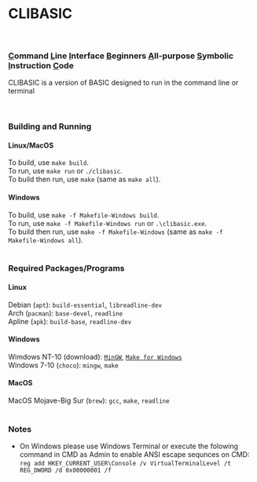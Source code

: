 # CLIBASIC <br>
<!----> <br>
### <ins>C</ins>ommand <ins>L</ins>ine <ins>I</ins>nterface <ins>B</ins>eginners <ins>A</ins>ll-purpose <ins>S</ins>ymbolic <ins>I</ins>nstruction <ins>C</ins>ode <br>
CLIBASIC is a version of BASIC designed to run in the command line or terminal
<!----> <br>
### Building and Running <br>
#### Linux/MacOS <br>
To build, use `make build`. <br>
To run, use `make run` or `./clibasic`. <br>
To build then run, use `make` (same as `make all`). <br>
#### Windows <br>
To build, use `make -f Makefile-Windows build`. <br>
To run, use `make -f Makefile-Windows run` or `.\clibasic.exe`. <br>
To build then run, use `make -f Makefile-Windows` (same as `make -f Makefile-Windows all`). <br>
<br>
### Required Packages/Programs <br>
#### Linux <br>
Debian (`apt`): `build-essential`, `libreadline-dev` <br>
Arch (`pacman`): `base-devel`, `readline` <br>
Apline (`apk`): `build-base`, `readline-dev` <br>
#### Windows <br>
Wimdows NT-10 (download): [`MinGW`](http://mingw-w64.org/doku.php/download/mingw-builds), [`Make for Windows`](http://gnuwin32.sourceforge.net/packages/make.htm) <br>
Windows 7-10 (`choco`): `mingw`, `make`
#### MacOS <br>
MacOS Mojave-Big Sur (`brew`): `gcc`, `make`, `readline` <br>
<br>
### Notes <br>
- On Windows please use Windows Terminal or execute the folowing command in CMD as Admin to enable ANSI escape sequnces on CMD: ```reg add HKEY_CURRENT_USER\Console /v VirtualTerminalLevel /t REG_DWORD /d 0x00000001 /f``` <br>
